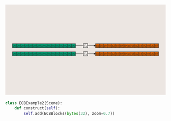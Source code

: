 
![ECBExample2](https://github.com/nccgroup/manim-cranim/raw/main/examples/renders/ECBExample2_ManimCE_v0.18.1.png)

```python
class ECBExample2(Scene):
    def construct(self):
        self.add(ECBBlocks(bytes(32), zoom=0.7))
```
